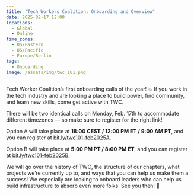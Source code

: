 ```yaml
---
title: "Tech Workers Coalition: Onboarding and Overview"
date: 2025-02-17 12:00
locations:
  - Global
  - Online
time_zones:
  - US/Eastern
  - US/Pacific
  - Europe/Berlin
tags:
  - Onboarding
image: /assets/img/twc_101.png
---
```

Tech Worker Coalition’s first onboarding calls of the year! 💥 If you work in the tech industry and are looking a place to build power, find community, and learn new skills, come get active with TWC.

There will be two identical calls on Monday, Feb. 17th to accommodate different timezones — so make sure to register for the right link!

Option A will take place at **18:00 CEST / 12:00 PM ET / 9:00 AM PT**, and you can register at <a href="https://bit.ly/twc101-feb2025A">bit.ly/twc101-feb2025A</a>. 

Option B will take place at **5:00 PM PT / 8:00 PM ET**, and you can register at <a href="https://bit.ly/twc101-feb2025B">bit.ly/twc101-feb2025B</a>.

We will go over the history of TWC, the structure of our chapters, what projects we’re currently up to, and ways that you can help us make them a success! We especially are looking to onboard leaders who can help us build infrastructure to absorb even more folks. See you then! 💫
